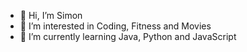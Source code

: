 - 👋 Hi, I’m Simon
- 👀 I’m interested in Coding, Fitness and Movies
- 🌱 I’m currently learning Java, Python and JavaScript

<!---
simonmader17/simonmader17 is a ✨ special ✨ repository because its `README.md` (this file) appears on your GitHub profile.
You can click the Preview link to take a look at your changes.
--->
